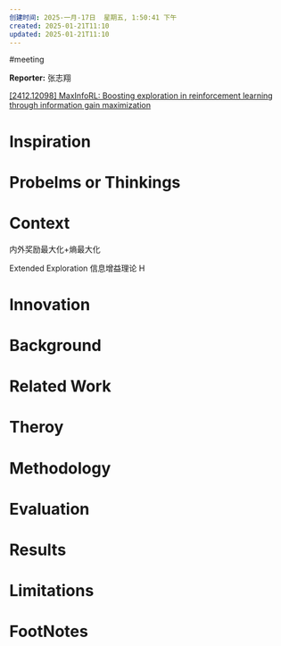 ```yaml
---
创建时间: 2025-一月-17日  星期五, 1:50:41 下午
created: 2025-01-21T11:10
updated: 2025-01-21T11:10
---
```

#meeting 

**Reporter:**  张志翔

[\[2412.12098\] MaxInfoRL: Boosting exploration in reinforcement learning through information gain maximization](https://arxiv.org/abs/2412.12098)

# Inspiration
# Probelms or Thinkings 
# Context
内外奖励最大化+熵最大化

Extended Exploration
信息增益理论 H
# Innovation
# Background
# Related Work
# Theroy
# Methodology
# Evaluation
# Results
# Limitations
# FootNotes
